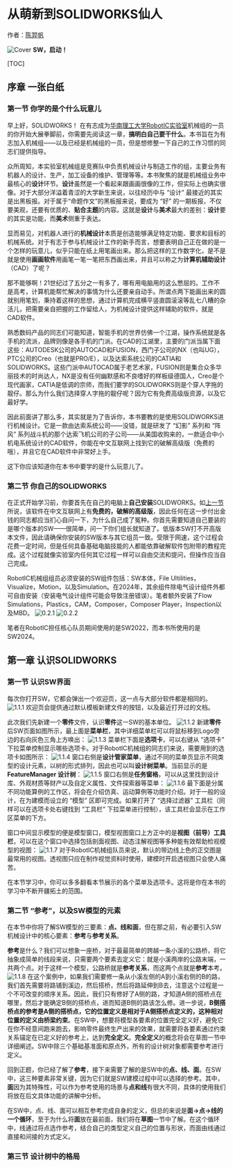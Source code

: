 # 从萌新到SOLIDWORKS仙人

作者：[陈羿帆](https://www.zhihu.com/people/xiao-fan-chuan-de-miao-zhu-zi)

![Cover](Cover.png)
**SW，启动！**

[TOC]

## 序章 一张白纸

### 第一节 你学的是个什么玩意儿

早上好，SOLIDWORKS！
在有志成为[华南理工大学RobotIC实验室](https://space.bilibili.com/3493115813955925/)机械组的一员的你开始大展拳脚前，你需要先阅读这一章，**搞明白自己要干什么**。本书旨在为有志加入机械组——以及已经是机械组的一员，但是想修整一下自己的工作习惯的同志们提供指导。

众所周知，本实验室机械组是竞赛队中负责机械设计与制造工作的组，主要业务有机器人的设计、生产，加工设备的维护、管理等等。本书聚焦的就是机械组业务中最核心的**设计**环节。**设计**虽然是一个看起来跟画画很像的工作，但实际上也确实很像。对于大部分洋溢着青涩的大学新生来说，以往经历中与 “设计” 最接近的其实是出黑板报。对于属于“命题作文”的黑板报来说，要成为 “好” 的一期板报，不仅要美观，还要有优质的、**贴合主题**的内容。这就是**设计**与**美术**最大的差别：**设计**要的其实是功能，而**美术**侧重于表达。

显而易见，对机器人进行的**机械设计**本质是创造能够满足特定功能、要求和目标的机械系统。对于有志于参与机械设计工作的新手而言，想要表明自己正在做的是一个怎样的玩意儿，似乎只能在纸上用笔画出来。那么把这样的工作数字化，是不是就是使用**画画软件**用画笔一笔一笔把东西画出来，并且可以称之为**计算机辅助设计**（CAD）了呢？

那不能够啊！21世纪过了五分之一有多了，哪有用电脑用的这么憋屈的。工作不是高考，计算机能帮忙解决的事情为什么还要亲自动手。所谓点两下能画出来的圆就别用笔划，秉持着这样的思想，通过计算机完成横平竖直圆滚滚等乱七八糟的杂活儿，把需要亲自把握的工作留给人，为机械设计提供这样辅助的软件，就是CAD软件。

熟悉数码产品的同志们可能知道，智能手机的世界仿佛一个江湖，操作系统就是各手机的流派，品牌则像是各手机的门派。在CAD的江湖里，主要的门派当属下面这些：AUTODESK公司的AUTOCAD和FUSION，西门子公司的NX（也叫UG），PTC公司的Creo（也就是PRO/E），以及达索系统公司的CATIA和SOLIDWORKS。这些门派中AUTOCAD属于老艺术家，FUSION则是集合众多华丽技术的时尚达人，NX是没有任何幽默感和不良嗜好的样板级德国人，Creo是个现代画家，CATIA是低调的宗师，而我们要学的SOLIDWORKS则是个穿人字拖的靓仔。那么为什么我们选择穿人字拖的靓仔呢？因为它有免费高级版资源，以及它最好学。

因此前面讲了那么多，其实就是为了告诉你，本书要教的是使用SOLIDWORKS进行机械设计。它是一款由达索系统公司——没错，就是研发了 “幻影” 系列和 “阵风” 系列战斗机的那个达索飞机公司的子公司——从美国收购来的，一款适合中小机电系统设计的CAD软件，你能在中文互联网上找到它的破解高级版（免费的哦），并且它在CAD软件中非常好上手。

这下你应该知道你在本书中要学的是什么玩意儿了。

### 第二节 你自己的SOLIDWORKS

在正式开始学习前，你要首先在自己的电脑上**自己安装**SOLIDWORKS。如[上一节](#第一节-你学的是个什么玩意儿)所说，该软件在中文互联网上有**免费的，破解的高级版**，因此任何在这一步付出金钱的同志都应当扪心自问一下，为什么自己成了冤种。你首先需要知道自己要装的是哪个版本的SW——很简单，问一下你们组长就知道了。低版本SW打不开高版本文件，因此请确保你安装的SW版本与其它组员一致。受限于网速，这个过程会花费一定时间，但是任何具备基础电脑技能的人都能依靠破解软件包附带的教程完成。这个过程就像实验室内任何其它过程一样可以自由交流和提问，但操作应当自己完成。

RobotIC机械组组员必须安装的SW组件包括：SW本体，File Ultilities，Visualize，Motion，以及Simulation。在2024年，其余组件除电气设计组件外都可自由安装（安装电气设计组件可能会导致注册错误）。笔者额外安装了Flow Simulations，Plastics，CAM，Composer，Composer Player，Inspection以及MBD。
![0.2.1](0.2.1.png)
![0.2.2](0.2.2.png)

笔者在RobotIC担任核心队员期间使用的是SW2022，而本书所使用的是SW2024。

## 第一章 认识SOLIDWORKS

### 第一节 认识SW界面

每次你打开SW，它都会弹出一个欢迎页，这一点与大部分软件都是相同的。
![1.1.1](1.1.1.png)
欢迎页会提供通过默认模板新建文件的按钮，以及最近打开过的文档。

此次我们先新建一个**零件**文件，认识**零件**这一SW的基本单位。
![1.1.2](1.1.2.png)
新建**零件**后SW页面如图所示，最上面是**菜单栏**，其中详细菜单栏可以将鼠标移到Logo旁边的右向灰色三角上方唤出：
![1.1.3](1.1.3.png)
菜单栏下面是**选项卡**，可以右键从 “选项卡” 下拉菜单控制显示哪些选项卡。对于RobotIC机械组的同志们来说，需要用到的选项卡如图所示：
![1.1.4](1.1.4.png)
窗口右侧是**设计管家菜单**，通过不同的菜单页显示不同类型的设计元素，以树的形式排列，因此也可以叫**设计树菜单**。当前显示的是**FeatureManager 设计树**：
![1.1.5](1.1.5.png)
窗口右侧是**任务窗格**，可以从这里找到设计库、外观材质等财产以及自定义属性、文件探索器等菜单：
![1.1.6](1.1.6.png)
最下面是分属不同功能算例的工作区，将会在介绍仿真、运动算例等功能时介绍。对于一般的设计，在为建模而设立的 “模型” 区即可完成。如果打开了 “选择过滤器” 工具栏（同样可以在选项卡处右键找到 “工具栏” 下拉菜单进行控制），该工具栏会显示在工作区菜单的下方。

窗口中间显示模型的便是模型窗口，模型视图窗口上方正中的是**视图（前导）工具栏**，可以在这个窗口中选择包括剖面视图、动态注解视图等多种能有效帮助检视模型的视图：
![1.1.7](1.1.7.png)
对于RobotIC机械组队员来说，默认的带边线上色的正交图是最常用的视图。透视图只应在制作视觉资料时使用，建模时开启透视图只会使人痛苦。

在本节学习中，你可以多多翻看本节展示的各个菜单及选项卡。这将是你在本书的学习中不断开疆拓土的范围。

### 第二节 “参考”，以及SW模型的元素

在本节中你将了解SW模型的三要素：**点、线和面**，但在那之前，有必要引入SW机械设计中的核心要素：**参考**与**参考关系**。

**参考**是什么？我们可以想象一座桥，对于最最简单的跨越一条小溪的公路桥，将它抽象成简单的线段来说，只需要两个要素去定义它：就是小溪两岸的公路末端，一共两个点。对于这样一个模型，公路桥就是**参考关系**，而这两个点就是**参考**本考。
![1.1.8](1.1.8.png)
在这个案例中，如果我们需要修一条从小溪左侧的A到小溪右侧的B的路，我们首先需要将路铺到溪边，然后搭桥，然后将路延伸到B去，注意这个过程是一个不可改变的顺序关系。因此，我们只有修好了A侧的路，才知道A侧的搭桥点在哪里，然后才能确定B侧的搭桥点，进而知道B侧的路该怎么修。进一步说，**B侧搭桥点的参考是A侧的搭桥点，它的位置定义是相对于A侧搭桥点定义的，这种相对位置的定义由桥梁约束**。在SW中，想要将模型各要素的位置完全定义好，避免它在你不经意间跑来跑去，影响零件最终生产出来的效果，就需要将各要素通过约束关系锚定在已定义好的参考上，达到**完全定义**。**完全定义**的概念将会在草图一节中详细阐述。SW中除三个基础基准面和原点外，所有的设计树对象都需要参考进行定义。

回到正题，你已经了解了**参考**，接下来需要了解的是SW中的**点、线、面**。在SW中，这三种要素非常关键，因为它们就是SW建模过程中可以选择的参考。其中，**面**因为其特殊性，可以作为参考使用的场景与**点和线**有很大不同，具体的使用我们将放在后文具体功能的讲解中分析。

在SW中，点、线、面可以相互参考完成自身的定义，但总的来说是**面->点->线的一个循环**，至于为什么将**面**放在最前面，我们将在**草图**一节中了解。在这个循环中，线通过将点选作参考，结合自己的类型定义自己的位置与形状，而面由线通过直接和间接的方式定义。

### 第三节 设计树中的格局
